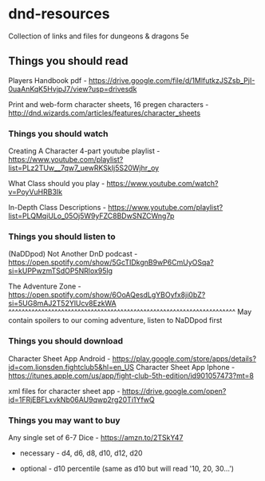 # dnd-resources

Collection of links and files for dungeons & dragons 5e


## Things you should read

Players Handbook pdf - https://drive.google.com/file/d/1MlfutkzJSZsb_PjI-0uaAnKqK5HvjpJ7/view?usp=drivesdk

Print and web-form character sheets, 16 pregen characters - http://dnd.wizards.com/articles/features/character_sheets


### Things you should watch

Creating A Character 4-part youtube playlist - https://www.youtube.com/playlist?list=PLz2TUw__7qw7_uewRKSkIj5S20Wjhr_oy

What Class should you play - https://www.youtube.com/watch?v=PoyVuHRB3Ik

In-Depth Class Descriptions - https://www.youtube.com/playlist?list=PLQMqiULo_05Oj5W9yFZC8BDwSNZCWng7p


### Things you should listen to

(NaDDpod) Not Another DnD podcast - https://open.spotify.com/show/5GcTIDkgnB9wP6CmUyOSqa?si=kUPPwzmTSdOP5NRlox95lg

The Adventure Zone - https://open.spotify.com/show/6OoAQesdLgYBOyfx8ji0bZ?si=5UG8mAJ2T52YlUcv8EzkWA
^^^^^^^^^^^^^^^^^^^^^^^^^^^^^^^^^^^^^^^^^^^^^^^^^^^^^^^^^^^^^^^^^^^^^
May contain spoilers to our coming adventure, listen to NaDDpod first


### Things you should download

Character Sheet App Android - https://play.google.com/store/apps/details?id=com.lionsden.fightclub5&hl=en_US
Character Sheet App Iphone - https://itunes.apple.com/us/app/fight-club-5th-edition/id901057473?mt=8

xml files for character sheet app - https://drive.google.com/open?id=1FRjEBFLxvkNb06AU9qwp2rg20Ti1YfwQ


### Things you may want to buy

Any single set of 6-7 Dice - https://amzn.to/2TSkY47

  * necessary - d4, d6, d8, d10, d12, d20
  
  * optional - d10 percentile (same as d10 but will read '10, 20, 30...')
